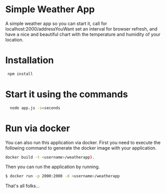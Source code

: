 # Simple Weather App


A simple weather app so you can start it, call for localhost:2000/addressYouWant set an interval for browser refresh, and have a nice and beautiful chart with the temperature and humidity of your location.

# Installation
```sh
 npm install
 ```
# Start it using the commands
```sh
  node app.js -s=seconds
 ```
# Run via docker
 You can also run this application via docker.
 First you need to execute the following command to generate the docker image with your application.
  ```sh
 docker build -t <username>/weatherapp).
 ```
 Then you can run the application by running.
 ```sh
$ docker run -p 2000:2000 -d <username>/weatherapp
```
That's all folks...
